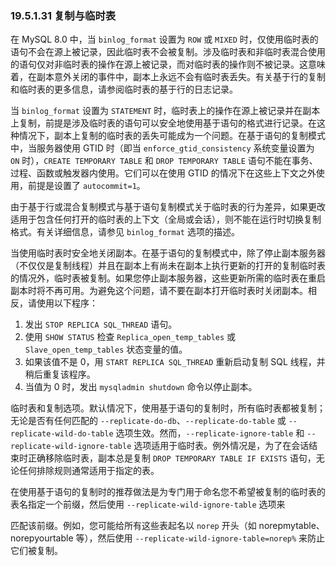 ### 19.5.1.31 复制与临时表

在 MySQL 8.0 中，当 `binlog_format` 设置为 `ROW` 或 `MIXED` 时，仅使用临时表的语句不会在源上被记录，因此临时表不会被复制。涉及临时表和非临时表混合使用的语句仅对非临时表的操作在源上被记录，而对临时表的操作则不被记录。这意味着，在副本意外关闭的事件中，副本上永远不会有临时表丢失。有关基于行的复制和临时表的更多信息，请参阅临时表的基于行的日志记录。

当 `binlog_format` 设置为 `STATEMENT` 时，临时表上的操作在源上被记录并在副本上复制，前提是涉及临时表的语句可以安全地使用基于语句的格式进行记录。在这种情况下，副本上复制的临时表的丢失可能成为一个问题。在基于语句的复制模式中，当服务器使用 GTID 时（即当 `enforce_gtid_consistency` 系统变量设置为 `ON` 时），`CREATE TEMPORARY TABLE` 和 `DROP TEMPORARY TABLE` 语句不能在事务、过程、函数或触发器内使用。它们可以在使用 GTID 的情况下在这些上下文之外使用，前提是设置了 `autocommit=1`。

由于基于行或混合复制模式与基于语句复制模式关于临时表的行为差异，如果更改适用于包含任何打开的临时表的上下文（全局或会话），则不能在运行时切换复制格式。有关详细信息，请参见 `binlog_format` 选项的描述。

当使用临时表时安全地关闭副本。在基于语句的复制模式中，除了停止副本服务器（不仅仅是复制线程）并且在副本上有尚未在副本上执行更新的打开的复制临时表的情况外，临时表被复制。如果您停止副本服务器，这些更新所需的临时表在重启副本时将不再可用。为避免这个问题，请不要在副本打开临时表时关闭副本。相反，请使用以下程序：

1. 发出 `STOP REPLICA SQL_THREAD` 语句。
2. 使用 `SHOW STATUS` 检查 `Replica_open_temp_tables` 或 `Slave_open_temp_tables` 状态变量的值。
3. 如果该值不是 0，用 `START REPLICA SQL_THREAD` 重新启动复制 SQL 线程，并稍后重复该程序。
4. 当值为 0 时，发出 `mysqladmin shutdown` 命令以停止副本。

临时表和复制选项。默认情况下，使用基于语句的复制时，所有临时表都被复制；无论是否有任何匹配的 `--replicate-do-db`、`--replicate-do-table` 或 `--replicate-wild-do-table` 选项生效。然而，`--replicate-ignore-table` 和 `--replicate-wild-ignore-table` 选项适用于临时表。例外情况是，为了在会话结束时正确移除临时表，副本总是复制 `DROP TEMPORARY TABLE IF EXISTS` 语句，无论任何排除规则通常适用于指定的表。

在使用基于语句的复制时的推荐做法是为专门用于命名您不希望被复制的临时表的表名指定一个前缀，然后使用 `--replicate-wild-ignore-table` 选项来

匹配该前缀。例如，您可能给所有这些表起名以 `norep` 开头（如 norepmytable、norepyourtable 等），然后使用 `--replicate-wild-ignore-table=norep%` 来防止它们被复制。